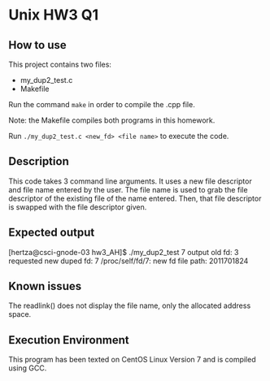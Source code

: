 # Unix HW3 Q1

## How to use

This project contains two files: 

* my_dup2_test.c
* Makefile

Run the command `make` in order to compile the .cpp file.

Note: the Makefile compiles both programs in this homework.

Run `./my_dup2_test.c <new_fd> <file name>` to execute the code.

## Description

This code takes 3 command line arguments. It uses a new file descriptor and file name entered by the user. The file name is used to grab the file descriptor of the existing file of the name entered. Then, that file descriptor is swapped with the file descriptor given.

## Expected output

[hertza@csci-gnode-03 hw3_AH]$ ./my_dup2_test 7 output
old fd: 3
requested new duped fd: 7
/proc/self/fd/7: new fd file path: 2011701824

## Known issues

The readlink() does not display the file name, only the allocated address space.

## Execution Environment

This program has been texted on CentOS Linux Version 7 and is compiled using GCC.
